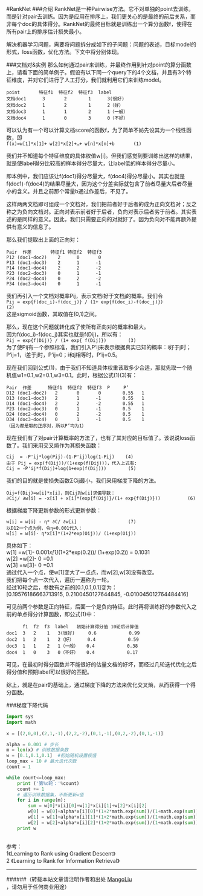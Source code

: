 #RankNet
###介绍
RankNet是一种Pairwise方法。它不对单独的point去训练，而是针对pair去训练。因为是应用在排序上，我们更关心的是最终的前后关系，而非每个doc的具体得分。RankNet的最终目标就是训练出一个算分函数f，使得在所有pair上的排序估计损失最小。<br>

解决机器学习问题，需要将问题拆分成如下的子问题：问题的表述，目标model的形式，loss函数，优化方法。下文中将分别体现。<br>

###文档对&实例
那么如何通过pair来训练，并最终作用到针对point的算分函数上，请看下面的简单例子。假设有以下同一个query下的4个文档，并且有3个特征维度，并对它们进行了人工打分，我们就利用它们来训练model。
```
point       特征f1  特征f2  特征f3  label     
文档doc1      3       2        1      3(很好) 
文档doc2      1       2        1      2（好） 
文档doc3      1       1        2      1（一般） 
文档doc4      1       0        3      0（不好） 
```
可以认为有一个可以计算文档score的函数f，为了简单不妨先设其为一个线性函数，即<br>
```f(x)=w[1]*x[1]+ w[2]*x[2]+…+ w[n]*x[n]+b       (1)``` 

我们并不知道每个特征维度的具体权值w[i]。但我们感觉到要训练出这样的结果，就是使label得分比较高的样本得分尽量大，让label低的样本得分尽量小。

即本例中，我们应该让f(doc1)得分尽量大，f(doc4)得分尽量小。其实也就是f(doc1)-f(doc4)的结果尽量大，因为这个分差实际就包含了前者尽量大后者尽量小的含义。并且之前那个常量b通过作差后，不见了。

这样两两文档即可组成一个文档对，我们把前者好于后者的成为正向文档对；反之称之为负向文档对。正向对表示前者好于后者，负向对表示后者劣于前者。其实表述的是同样的意义。因此，我们只需要正向的对就好了。因为负向对不能再额外提供有意义的信息了。

那么我们提取出上面的正向对：<br>
```
Pair  作差       特征f1 特征f2  特征f3
P12 (doc1-doc2)    2      0       0
P13 (doc1-doc3)    2      1      -1
P14 (doc1-doc4)    2      2      -2
P23 (doc2-doc3)    0      1      -1
P24 (doc2-doc4)    0      2      -2
P34 (doc3-doc4)    0      1      -1
```

我们再引入一个文档对概率Pij，表示文档i好于文档j的概率。我们令<br>
```Pij = exp{f(doc_i)-f(doc_j)} / (1+ exp{f(doc_i)-f(doc_j)})           (2)```<br>
这是sigmoid函数，其取值在(0,1)之间。
 
那么，现在这个问题就转化成了使所有正向对的概率和最大。<br>
   因为f(doc_i)-f(doc_j)其实也就是f(Dij)，所以有：<br>
```Pij = exp{f(Dij)} / (1+ exp{ f(Dij)})        (3)```<br>
为了使Pij有一个参照标准，我们引入P’ij来表示根据真实已知的概率：i好于j时；P’ij=1，i差于j时，P’ij=0；i和j相等时，P’ij=0.5。<br>

现在我们回到公式(1)，由于我们不知道具体权重该取多少合适，那就先取一个随机值w1=0.1,w2=0.1,w3=0.1。此时，根据公式(1)(3)有：<br>
```
Pair  作差      特征f1  特征f2  特征f3  P     P’
D12 (doc1-doc2)   2       0       0        0.55   1
D13 (doc1-doc3)   2       1      -1        0.55   1
D14 (doc1-doc4)   2       2      -2        0.55   1
P23 (doc2-doc3)   0       1      -1        0.5    1
D24 (doc2-doc4)   0       2      -2        0.5    1
D34 (doc3-doc4)   0       1      -1        0.5    1
（因为都是取的正序对，所以P’均为1） 
```
现在我们有了对pair计算概率的方法了，也有了其对应的目标值了。该说说loss函数了。我们采用交叉熵作为其损失函数：<br>
```
Cij  = -P'ij*log(Pij)-(1-P'ij)log(1-Pij)    (4)
由于 Pij = exp(f(Dij))/(1+exp(f(Dij)))，代入上式有:
Cij = -P'ij*f(Dij)+log(1+exp(f(Dij)))        (5)
```
我们的目的就是使损失函数ΣCij最小，我们采用梯度下降的方法。<br>
```
Oij=f(Dij)=w[i]*x[i]，则Cij对w[i]求偏导数：
∂Cij/ ∂w[i] = -x[i] + x[i]*(exp{f(Dij)}/(1+ exp{f(Dij)}))          (6)
```
根据梯度下降更新参数的形式更新参数：<br>
```
w[i] = w[i] - η* ∂C/ ∂w[i]                   (7)
以D12一个点为例，令η=0.001代入：
w[i] = w[i]- η*x[i]*(1+2*exp(Oij))/ (1+exp(Oij))
```
具体如下：<br>
w[1] =w[1]- 0.001*x[1]*(1+2*exp(0.2))/ (1+exp(0.2)) = 0.1031<br>
w[2] =w[2]- 0 =0.1<br>
w[3] =w[3]- 0 =0.1<br>
通过代入一个点，使w[1]变大了一点点，而w[2],w[3]没有改变。<br>
我们把每个点一次代入，遍历一遍称为一轮。<br>
经过10轮之后，参数有之前的[0.1,0.1,0.1]变为：<br>
[0.19576186663713915, 0.2100450127644845, -0.010045012764484416]<br>

可见前两个参数是正向特征，后面一个是负向特征。此时再将训练好的参数代入之前的单点得分计算函数，即公式(1)中：<br>
```
      f1  f2  f3  label   初始计算得分值 10轮后计算值 
doc1  3   2    1   3(很好)     0.6            0.99 
doc2  1   2    1   2（好）     0.4            0.59 
doc3  1   1    2   1（一般）   0.4            0.38 
doc4  1   0    3   0（不好）   0.4            0.17
```
可见，在最初时得分函数并不能很好的估量文档的好坏，而经过几轮迭代优化之后得分值和预期label可以很好的匹配。

综上，就是在pair的基础上，通过梯度下降的方法来优化交叉熵，从而获得一个得分函数。


###梯度下降代码
```python
import sys
import math  
 
x = [(2,0,0),(2,1,-1),(2,2,-2),(0,1,-1),(0,2,-2),(0,1,-1)]  

alpha = 0.001 # 步长  
m = len(x) # 训练数据条数  
w = [0.1,0.1,0.1]  #初始随机设置权值
loop_max = 10 # 最大迭代次数  
count = 1  

while count<=loop_max:
    print ('第%d轮：'%count) 
    count += 1   
    # 遍历训练数据集，不断更新w值
    for i in range(m): 
        sum = w[0]*x[i][0]+w[1]*x[i][1]+w[2]*x[i][2]
        w[0] = w[0]+alpha*x[i][0]*(1+2*math.exp(sum))/(1+math.exp(sum))
        w[1] = w[1]+alpha*x[i][1]*(1+2*math.exp(sum))/(1+math.exp(sum))
        w[2] = w[2]+alpha*x[i][2]*(1+2*math.exp(sum))/(1+math.exp(sum))
    print w
    
```

参考：<br>
1《Learning to Rank using Gradient Descent》<br>
2 《Learning to Rank for Information Retrieval》<br>

--------------------------------
######（转载本站文章请注明作者和出处 <a href="https://github.com/MangoLiu">MangoLiu</a> ，请勿用于任何商业用途）
